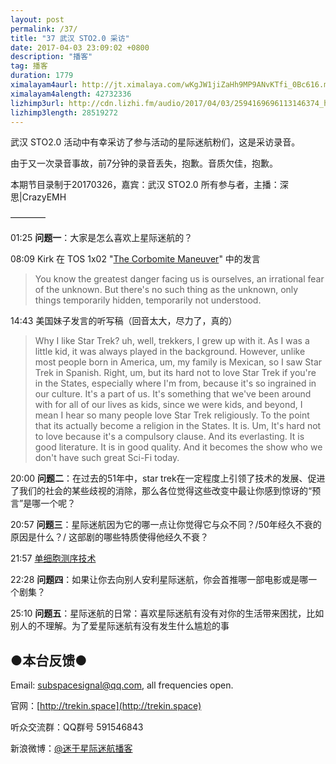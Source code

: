 ```yaml
---
layout: post
permalink: /37/
title: "37 武汉 STO2.0 采访"
date: 2017-04-03 23:09:02 +0800
description: "播客"
tag: 播客 
duration: 1779
ximalayam4aurl: http://jt.ximalaya.com/wKgJW1jiZaHh9MP9ANvKTfi_0Bc616.m4a?channel=rss&amp;album_id=3135361&amp;track_id=34440398&amp;uid=6418191&amp;jt=http://audio.xmcdn.com/group27/M02/14/3B/wKgJW1jiZaHh9MP9ANvKTfi_0Bc616.m4a
ximalayam4alength: 42732336
lizhimp3url: http://cdn.lizhi.fm/audio/2017/04/03/2594169696113146374_hd.mp3
lizhimp3length: 28519272
---
```


武汉 STO2.0 活动中有幸采访了参与活动的星际迷航粉们，这是采访录音。

由于又一次录音事故，前7分钟的录音丢失，抱歉。音质欠佳，抱歉。

本期节目录制于20170326，嘉宾：武汉 STO2.0 所有参与者，主播：深思\|CrazyEMH

————

01:25 **问题一**：大家是怎么喜欢上星际迷航的？

08:09 Kirk 在 TOS 1x02 "[The Corbomite Maneuver](http://memory-alpha.wikia.com/wiki/The_Corbomite_Maneuver_%28episode%29)" 中的发言

> You know the greatest danger facing us is ourselves, an irrational fear of the unknown. But there's no such thing as the unknown, only things temporarily hidden, temporarily not understood.

14:43 美国妹子发言的听写稿（回音太大，尽力了，真的）

> Why I like Star Trek? uh, well, trekkers, I grew up with it. As I was a little kid, it was always played in the background. However, unlike most people born in America, um, my family is Mexican, so I saw Star Trek in Spanish. Right, um, but its hard not to love Star Trek if you're in the States, especially where I'm from, because it's so ingrained in our culture. It's a part of us. It's something that we've been around with for all of our lives as kids, since we were kids, and beyond, I mean I hear so many people love Star Trek religiously. To the point that its actually become a religion in the States. It is. Um, It's hard not to love because it's a compulsory clause. And its everlasting. It is good literature. It is in good quality. And it becomes the show who we don't have such great Sci-Fi today.

20:00 **问题二**：在过去的51年中，star trek在一定程度上引领了技术的发展、促进了我们的社会的某些歧视的消除，那么各位觉得这些改变中最让你感到惊讶的“预言”是哪一个呢？

20:57 **问题三**：星际迷航因为它的哪一点让你觉得它与众不同？/50年经久不衰的原因是什么？/ 这部剧的哪些特质使得他经久不衰？

21:57 [单细胞测序技术](http://www.biomart.cn/news/10/104677.htm)

22:28 **问题四**：如果让你去向别人安利星际迷航，你会首推哪一部电影或是哪一个剧集？

25:10 **问题五**：星际迷航的日常：喜欢星际迷航有没有对你的生活带来困扰，比如别人的不理解。为了爱星际迷航有没有发生什么尴尬的事

## ●本台反馈●

Email: [subspacesignal@qq.com](mailto:subspacesignal@qq.com), all frequencies open.

官网：[http://trekin.space](http://trekin.space)

听众交流群：QQ群号 591546843

新浪微博：[@迷于星际迷航播客](http://weibo.com/lostinst)

